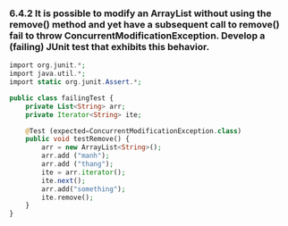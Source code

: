 ### 6.4.2 It is possible to modify an ArrayList without using the remove() method and yet have a subsequent call to remove() fail to throw ConcurrentModificationException. Develop a (failing) JUnit test that exhibits this behavior.

```php
import org.junit.*;
import java.util.*;
import static org.junit.Assert.*;

public class failingTest {
    private List<String> arr;
    private Iterator<String> ite;

    @Test (expected=ConcurrentModificationException.class)
    public void testRemove() {
        arr = new ArrayList<String>();
        arr.add ("manh");
        arr.add ("thang");
        ite = arr.iterator();
        ite.next();
        arr.add("something");
        ite.remove();
    }
}
```
